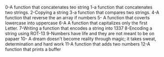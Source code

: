 0-A function that concatenates teo string
1-a function that concatenates two strings.
2-Copying a string
3-a function that compares two strings.
4-A function that reverse the an array if numbers
5- A function that coverts lowercase into uppercase
6-A A function that capitalizes only the first Letter.
7-Writing a function that encodes a string into 1337
8-Encoding a string using ROT-13
9-Numbers have life and they are not meant to be on papaer
10- A dream doesn't become reality through magic; it takes sweat, determination and hard work
11-A function that adds two numbers
12-A function that prints a buffer
